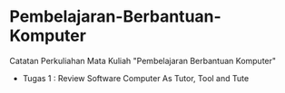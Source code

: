 # Pembelajaran-Berbantuan-Komputer
Catatan Perkuliahan Mata Kuliah "Pembelajaran Berbantuan Komputer"

- Tugas 1 : Review Software Computer As Tutor, Tool and Tute
